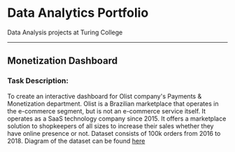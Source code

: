 # Data Analytics Portfolio
Data Analysis projects at Turing College

___________________________________________________________________________________

## Monetization Dashboard

### Task Description:
To create an interactive dashboard for Olist company's Payments & Monetization department. Olist is a Brazilian marketplace that operates in the e-commerce segment, but is not an e-commerce service itself. It operates as a SaaS technology company since 2015. It offers a marketplace solution to shopkeepers of all sizes to increase their sales whether they have online presence or not. Dataset consists of 100k orders from 2016 to 2018. Diagram of the dataset can be found [here](..blob/main/olist_diagram_of_dataset.png)
